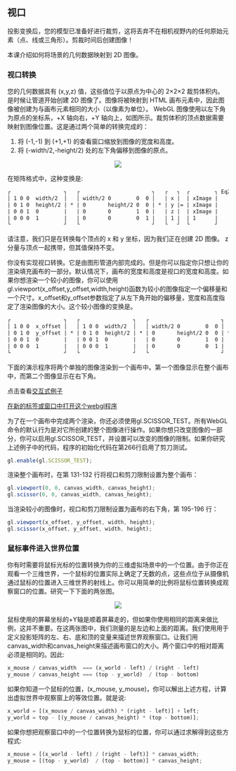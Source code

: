 ## 视口

投影变换后，您的模型已准备好进行裁剪，这将丢弃不在相机视野内的任何原始元素（点、线或三角形）。剪裁时间后创建图像！

本课介绍如何将场景的几何数据映射到 2D 图像。

### 视口转换

您的几何数据具有 (x,y,z) 值，这些值位于以原点为中心的 2×2×2 裁剪体积内。是时候让管道开始创建 2D 图像了。图像将被映射到 HTML 画布元素中，因此图像被创建为与画布元素相同的大小（以像素为单位）。 WebGL 图像使用以左下角为原点的坐标系，+X 轴向右，+Y 轴向上，如图所示。裁剪体积的顶点数据需要映射到图像位置。这是通过两个简单的转换完成的：
1. 将 (-1,-1) 到 (+1,+1) 的查看窗口缩放到图像的宽度和高度。
2. 将 (-width/2,-height/2) 处的左下角偏移到图像的原点。

<center>
  <img src="/8/image_coordinate_system.png" />
</center>

在矩阵格式中，这种变换是:

```html
┌                 ┐   ┌                       ┐   ┌   ┐  ┌        ┐ Eq2
│ 1 0 0  width/2  │   │ width/2 0        0  0 │   | x |  | xImage |
| 0 1 0  height/2 | * | 0       height/2 0  0 | * | y |= | xImage |
| 0 0 1  0        |   | 0       0        1  0 |   | z |  | xImage |
| 0 0 0  1        |   | 0       0        0  1 |   | 1 |  | 1      |
└                 ┘   └                       ┘   └   ┘  └        ┘
```

请注意，我们只是在转换每个顶点的 x 和 y 坐标，因为我们正在创建 2D 图像。 z 分量与顶点一起携带，但其值保持不变。

你没有实现视口转换。它是由图形管道内部完成的。但是你可以指定你只想让你的渲染填充画布的一部分。默认情况下，画布的宽度和高度是视口的宽度和高度。如果你想渲染一个较小的图像，你可以使用gl.viewport(x_offset,y_offset,width,height)函数为较小的图像指定一个偏移量和一个尺寸。x_offset和y_offset参数指定了从左下角开始的偏移量，宽度和高度指定了渲染图像的大小。这个较小图像的变换是。

```html
┌                 ┐   ┌                 ┐   ┌                       ┐   ┌   ┐  ┌        ┐ Eq3
│ 1 0 0  x_offset │   │ 1 0 0  width/2  │   │ width/2 0        0  0 │   | x |  | xImage |
| 0 1 0  y_offset | * | 0 1 0  height/2 | * | 0       height/2 0  0 | * | y |= | xImage |
| 0 0 1  0        |   | 0 0 1  0        |   | 0       0        1  0 |   | z |  | xImage |
| 0 0 0  1        |   | 0 0 0  1        |   | 0       0        0  1 |   | 1 |  | 1      |
└                 ┘   └                 ┘   └                       ┘   └   ┘  └        ┘
```

下面的演示程序将两个单独的图像渲染到一个画布中。第一个图像显示在整个画布中，而第二个图像显示在右下角。

点击查看[交互式例子](http://learnwebgl.brown37.net/08_projections/projections_viewport.html#the-viewport-transformation)

[在新的标签或窗口中打开这个webgl程序](http://learnwebgl.brown37.net/08_projections/viewport_example/viewport_example.html)

为了在一个画布中完成两个渲染，你还必须使用gl.SCISSOR_TEST。所有WebGL命令的默认行为是对它所创建的整个图像进行操作。如果你想只改变图像的一部分，你可以启用gl.SCISSOR_TEST，并设置可以改变的图像的限制。如果你研究上述例子中的代码，程序的初始化代码在第266行启用了剪刀测试。

```js
gl.enable(gl.SCISSOR_TEST);
```

渲染整个画布时，在第 131-132 行将视口和剪刀限制设置为整个画布：
```js
gl.viewport(0, 0, canvas_width, canvas_height);
gl.scissor(0, 0, canvas_width, canvas_height);
```

当渲染较小的图像时，视口和剪刀限制设置为画布的右下角，第 195-196 行：
```js
gl.viewport(x_offset, y_offset, width, height);
gl.scissor(x_offset, y_offset, width, height);
```

### 鼠标事件进入世界位置

你有时需要将鼠标光标的位置转换为你的三维虚拟场景中的一个位置。由于你正在观看一个三维世界，一个鼠标的位置实际上确定了无数的点，这些点位于从摄像机通过鼠标的位置进入三维世界的射线上。你可以用简单的比例将鼠标位置转换成观察窗口的位置。研究一下下面的两张图。

<center>
  <img src="/8/mouse_to_world.png" />
</center>

鼠标使用的屏幕坐标的+Y轴是顺着屏幕走的，但如果你使用相同的距离来做比例，这并不重要。在这两张图中，我们测量的是左边和上面的距离。我们使用用于定义投影矩阵的左、右、底和顶的变量来描述世界观察窗口。让我们用canvas_width和canvas_height来描述画布窗口的大小。两个窗口中的相对距离必须是相同的。因此:
```js
x_mouse / canvas_width  === (x_world - left) / (right - left)
y_mouse / canvas_height === (top - y_world)  / (top - bottom)
```

如果你知道一个鼠标的位置，(x_mouse, y_mouse)，你可以解出上述方程，计算出虚拟世界中观察窗上的等效位置。就是说:
```js
x_world = [(x_mouse / canvas_width) * (right - left)] + left;
y_world = top - [(y_mouse / canvas_height) * (top - bottom)];
```

如果你想把观察窗口中的一个位置转换为鼠标的位置，你可以通过求解得到这些方程式:
```js
x_mouse = [(x_world - left) / (right - left)] * canvas_width;
y_mouse = [(top - y_world)  / (top - bottom)] * canvas_height;
```